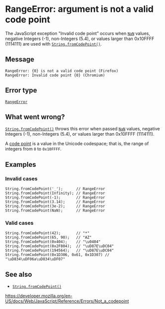 RangeError: argument is not a valid code point
==============================================

The JavaScript exception "Invalid code point” occurs when [`NaN`](../global_objects/nan) values, negative Integers (-1), non-Integers (5.4), or values larger than 0x10FFFF (1114111) are used with [`String.fromCodePoint()`](../global_objects/string/fromcodepoint).

Message
-------

    RangeError: {0} is not a valid code point (Firefox)
    RangeError: Invalid code point {0} (Chromium)

Error type
----------

[`RangeError`](../global_objects/rangeerror)

What went wrong?
----------------

[`String.fromCodePoint()`](../global_objects/string/fromcodepoint) throws this error when passed [`NaN`](../global_objects/nan) values, negative Integers (-1), non-Integers (5.4), or values larger than 0x10FFFF (1114111).

A [code point](https://en.wikipedia.org/wiki/Code_point) is a value in the Unicode codespace; that is, the range of integers from `0` to `0x10FFFF`.

Examples
--------

### Invalid cases

    String.fromCodePoint('_');      // RangeError
    String.fromCodePoint(Infinity); // RangeError
    String.fromCodePoint(-1);       // RangeError
    String.fromCodePoint(3.14);     // RangeError
    String.fromCodePoint(3e-2);     // RangeError
    String.fromCodePoint(NaN);      // RangeError

### Valid cases

    String.fromCodePoint(42);       // "*"
    String.fromCodePoint(65, 90);   // "AZ"
    String.fromCodePoint(0x404);    // "\u0404"
    String.fromCodePoint(0x2F804);  // "\uD87E\uDC04"
    String.fromCodePoint(194564);   // "\uD87E\uDC04"
    String.fromCodePoint(0x1D306, 0x61, 0x1D307) // "\uD834\uDF06a\uD834\uDF07"

See also
--------

-   [`String.fromCodePoint()`](../global_objects/string/fromcodepoint)

<a href="https://developer.mozilla.org/en-US/docs/Web/JavaScript/Reference/Errors/Not_a_codepoint" class="_attribution-link">https://developer.mozilla.org/en-US/docs/Web/JavaScript/Reference/Errors/Not_a_codepoint</a>
